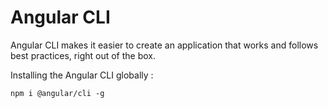 # Angular CLI

Angular CLI makes it easier to create an application that works and follows best practices, right out of the box.

Installing the Angular CLI globally :

`
npm i @angular/cli -g
`
